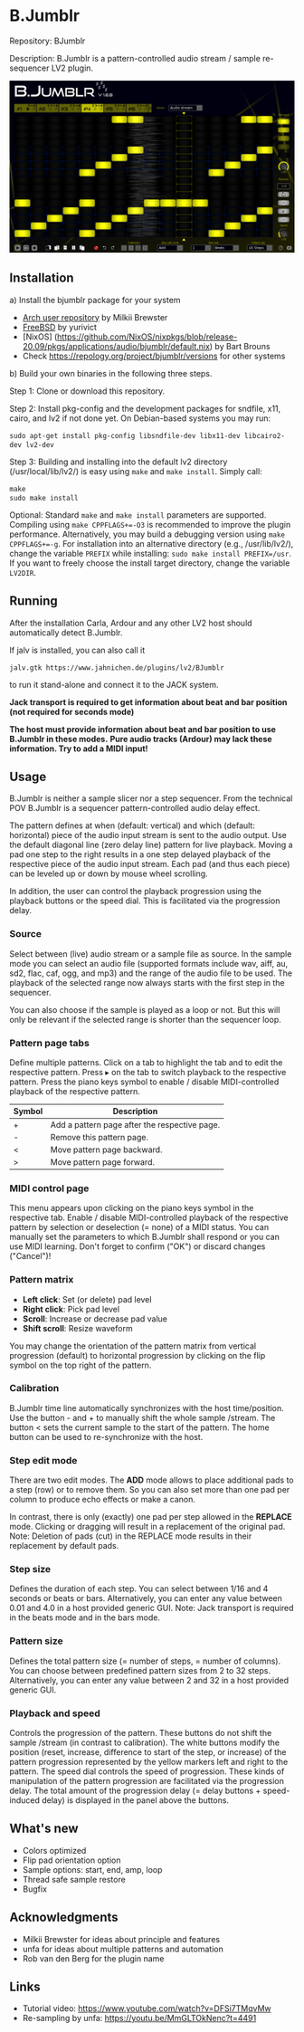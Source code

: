 # B.Jumblr
Repository: BJumblr

Description: B.Jumblr is a pattern-controlled audio stream / sample re-sequencer LV2 plugin.

![screenshot](https://raw.githubusercontent.com/sjaehn/BJumblr/master/doc/screenshot.png "Screenshot from B.Jumblr")


## Installation

a) Install the bjumblr package for your system
* [Arch user repository](https://aur.archlinux.org/packages/bjumblr.lv2-git) by Milkii Brewster
* [FreeBSD](https://www.freshports.org/audio/bjumblr-lv2) by yurivict
* [NixOS] (https://github.com/NixOS/nixpkgs/blob/release-20.09/pkgs/applications/audio/bjumblr/default.nix) by Bart Brouns
* Check https://repology.org/project/bjumblr/versions for other systems

b) Build your own binaries in the following three steps.

Step 1: Clone or download this repository.

Step 2: Install pkg-config and the development packages for sndfile, x11, cairo, and lv2 if not
done yet. On Debian-based systems you may run:
```
sudo apt-get install pkg-config libsndfile-dev libx11-dev libcairo2-dev lv2-dev
```

Step 3: Building and installing into the default lv2 directory (/usr/local/lib/lv2/) is easy using `make` and
`make install`. Simply call:
```
make
sudo make install
```

Optional: Standard `make` and `make install` parameters are supported. Compiling using `make CPPFLAGS+=-O3`
is recommended to improve the plugin performance. Alternatively, you may build a debugging version using
`make CPPFLAGS+=-g`. For installation into an alternative directory (e.g., /usr/lib/lv2/), change the
variable `PREFIX` while installing: `sudo make install PREFIX=/usr`. If you want to freely choose the
install target directory, change the variable `LV2DIR`.

## Running

After the installation Carla, Ardour and any other LV2 host should automatically detect B.Jumblr.

If jalv is installed, you can also call it
```
jalv.gtk https://www.jahnichen.de/plugins/lv2/BJumblr
```
to run it stand-alone and connect it to the JACK system.

**Jack transport is required to get information about beat and bar position (not required for seconds mode)**

**The host must provide information about beat and bar position to use B.Jumblr in these modes.**
**Pure audio tracks (Ardour) may lack these information. Try to add a MIDI input!**


## Usage

B.Jumblr is neither a sample slicer nor a step sequencer. From the technical POV B.Jumblr is a
sequencer pattern-controlled audio delay effect.

The pattern defines at when (default: vertical) and which (default: horizontal) piece of the audio
input stream is sent to the audio output. Use the default diagonal line (zero delay line) pattern
for live playback. Moving a pad one step to the right results in a one step delayed playback of the
respective piece of the audio input stream. Each pad (and thus each piece) can be leveled up or
down by mouse wheel scrolling.

In addition, the user can control the playback progression using the playback buttons or the speed
dial. This is facilitated via the progression delay.


### Source

Select between (live) audio stream or a sample file as source. In the sample mode you can select an
audio file (supported formats include wav, aiff, au, sd2, flac, caf, ogg, and mp3) and the range of
the audio file to be used. The playback of the selected range now always starts with the first step
in the sequencer.

You can also choose if the sample is played as a loop or not. But this will only be relevant if the
selected range is shorter than the sequencer loop.


### Pattern page tabs

Define multiple patterns. Click on a tab to highlight the tab and to edit the respective pattern.
Press ▸ on the tab to switch playback to the respective pattern. Press the piano keys symbol to
enable / disable MIDI-controlled playback of the respective pattern.

| Symbol | Description |
| --- | --- |
| + | Add a pattern page after the respective page. |
| - | Remove this pattern page. |
| < | Move pattern page backward. |
| > | Move pattern page forward. |


### MIDI control page

This menu appears upon clicking on the piano keys symbol in the respective tab. Enable / disable
MIDI-controlled playback of the respective pattern by selection or deselection (= none) of a MIDI
status. You can manually set the parameters to which B.Jumblr shall respond or you can use MIDI
learning. Don't forget to confirm ("OK") or discard changes ("Cancel")!


### Pattern matrix

* **Left click**: Set (or delete) pad level
* **Right click**: Pick pad level
* **Scroll**: Increase or decrease pad value
* **Shift scroll**: Resize waveform

You may change the orientation of the pattern matrix from vertical progression (default) to
horizontal progression by clicking on the flip symbol on the top right of the pattern.


### Calibration

B.Jumblr time line automatically synchronizes with the host time/position. Use the button - and +
to manually shift the whole sample /stream. The button < sets the current sample to the start of
the pattern. The home button can be used to re-synchronize with the host.


### Step edit mode

There are two edit modes. The **ADD** mode allows to place additional pads to a step (row) or to remove
them. So you can also set more than one pad per column to produce echo effects or make a canon.

In contrast, there is only (exactly) one pad per step allowed in the **REPLACE** mode. Clicking or
dragging will result in a replacement of the original pad. Note: Deletion of pads (cut) in the
REPLACE mode results in their replacement by default pads.


### Step size

Defines the duration of each step. You can select between 1/16 and 4 seconds or beats or bars.
Alternatively, you can enter any value between 0.01 and 4.0 in a host provided generic GUI.
Note: Jack transport is required in the beats mode and in the bars mode.


### Pattern size

Defines the total pattern size (= number of steps, = number of columns). You can choose between
predefined pattern sizes from 2 to 32 steps. Alternatively, you can enter any value between 2 and 32
in a host provided generic GUI.


### Playback and speed

Controls the progression of the pattern. These buttons do not shift the sample /stream (in contrast to
calibration). The white buttons modify the position (reset, increase, difference to start of the step,
or increase) of the pattern progression represented by the yellow markers left and right to the pattern.
The speed dial controls the speed of progression. These kinds of manipulation of the pattern progression
are facilitated via the progression delay. The total amount of the progression delay (= delay buttons +
speed-induced delay) is displayed in the panel above the buttons.


## What's new

* Colors optimized
* Flip pad orientation option
* Sample options: start, end, amp, loop
* Thread safe sample restore
* Bugfix


## Acknowledgments

* Milkii Brewster for ideas about principle and features
* unfa for ideas about multiple patterns and automation
* Rob van den Berg for the plugin name


## Links
* Tutorial video: https://www.youtube.com/watch?v=DFSi7TMqvMw
* Re-sampling by unfa: https://youtu.be/MmGLTOkNenc?t=4491
